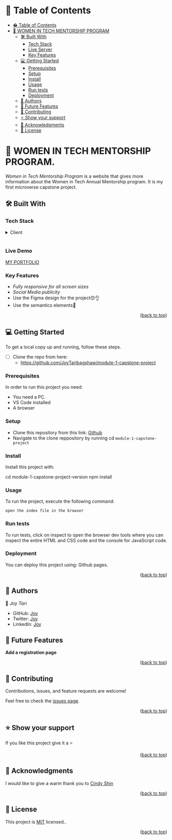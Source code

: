 <a name="readme-top"></a>
# 📗 Table of Contents

- [� Table of Contents](#-table-of-contents)
- [📖 WOMEN IN TECH MENTORSHIP PROGRAM ](#-women-intech-)
  - [🛠 Built With ](#-built-with-)
    - [Tech Stack ](#tech-stack-)
    - [Live Server](#live-server)
    - [Key Features ](#key-features-)
  - [💻 Getting Started ](#-getting-started-)
    - [Prerequisites](#prerequisites)
    - [Setup](#setup)
    - [Install](#install)
    - [Usage](#usage)
    - [Run tests](#run-tests)
    - [Deployment](#deployment)
  - [👥 Authors ](#-authors-)
  - [🔭 Future Features ](#-future-features-)
  - [🤝 Contributing ](#-contributing-)
  - [⭐ Show your support ](#-show-your-support-)
  - [🙏 Acknowledgments ](#-acknowledgments-)
  - [📝 License ](#-license-)

<!-- PROJECT DESCRIPTION -->

# 📖 WOMEN IN TECH MENTORSHIP PROGRAM. <a name="about-project"></a>

*Women in Tech Mentorship Program* is a website that gives more information about the Women in Tech Annual Mentorship program. It is my first microverse capstone project.

## 🛠 Built With <a name="built-with"></a>

### Tech Stack <a name="tech-stack"></a>

<details>
  <summary>Client</summary>
  <ul>
    <li><a href="https://www.w3schools.com/html/">HTML</a></li>
    <li><a href="https://www.w3schools.com/css/">CSS</a></li>
  </ul>
</details>

<br />

### Live Demo <a name="Live-server"></a>

[MY PORTFOLIO](https://joytaribagshaw.github.io/My-Portfolio/)

### Key Features <a name="key-features"></a>

- *Fully responsive for all screen sizes*
- *Social Media publicity*
- Use the Figma design for the project😊👌
- Use the semantics elements💯

<p align="right">(<a href="#readme-top">back to top</a>)</p>

<!-- GETTING STARTED -->

## 💻 Getting Started <a name="getting-started"></a>

To get a local copy up and running, follow these steps.

- [ ] Clone the repo from here:
  - https://github.com/JoyTaribagshaw/module-1-capstone-project 

### Prerequisites

In order to run this project you need:

- You need a PC.
- VS Code installed
- A browser


### Setup

- Clone this repository from this link: 
[Github](https://github.com/JoyTaribagshaw/module-1-capstone-project)
- Navigate to the clone reppository by running cd `module-1-capstone-project`

### Install

Install this project with:

  cd module-1-capstone-project-version
  npm install


### Usage

To run the project, execute the following command:

    open the index file in the browser

  ### Run tests

To run tests, click on inspect to open the browser dev tools where you can inspect the entire HTML and CSS code and the console for JavaScript code. 

### Deployment

You can deploy this project using:
Github pages.

<p align="right">(<a href="#readme-top">back to top</a>)</p>

<!-- AUTHORS -->

## 👥 Authors <a name="authors"></a>

👤 *Joy Tari*

- GitHub: [Joy](https://github.com/JoyTaribagshaw)
- Twitter: [Joy](https://twitter.com/JoyTariBagshaw)
- LinkedIn: [Joy](https://www.linkedin.com/in/joy-tari-bagshaw-b8b891236?lipi=urn%3Ali%3Apage%3Ad_flagship3_profile_view_base_contact_details%3BlJIF9fsfQCO4UIewGNO%2B%2FQ%3D%3D)


<!-- FUTURE FEATURES -->

## 🔭 Future Features <a name="future-features"></a>

**Add a registration page**

<p align="right">(<a href="#readme-top">back to top</a>)</p>

<!-- CONTRIBUTING -->

## 🤝 Contributing <a name="contributing"></a>

Contributions, issues, and feature requests are welcome!

Feel free to check the [issues page](https://github.com/JoyTaribagshaw/module-1-capstone-project/issues/).

<p align="right">(<a href="#readme-top">back to top</a>)</p>

<!-- SUPPORT -->

## ⭐ Show your support <a name="support"></a>

If you like this project give it a ⭐

<p align="right">(<a href="#readme-top">back to top</a>)</p>

<!-- ACKNOWLEDGEMENTS -->

## 🙏 Acknowledgments <a name="acknowledgements"></a>

I would like to give a warm thank you to [Cindy Shin](https://www.behance.net/adagio07)


<p align="right">(<a href="#readme-top">back to top</a>)</p>

<!-- LICENSE -->

## 📝 License <a name="license"></a>

This project is [MIT](https://github.com/JoyTaribagshaw/module-1-capstone-project/blob/main/LICENSE) licensed..

<p align="right">(<a href="#readme-top">back to top</a>)</p> 

